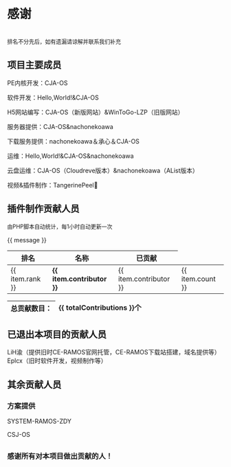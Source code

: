 # 感谢
<br>
<Badge type="tip" style="font-size: 0.9em;">排名不分先后，如有遗漏请谅解并联系我们补充</Badge>

## 项目主要成员

PE内核开发：CJA-OS

软件开发：Hello,World!&CJA-OS

H5网站编写：CJA-OS（新版网站）&WinToGo-LZP（旧版网站）

服务器提供：CJA-OS&nachonekoawa

下载服务提供：nachonekoawa＆承心＆CJA-OS

运维：Hello,World!&CJA-OS&nachonekoawa

云盘运维：CJA-OS（Cloudreve版本）&nachonekoawa（AList版本）

视频&插件制作：TangerinePeel🍊

## 插件制作贡献人员

<Badge type="tip" style="font-size: 0.9em;">由PHP脚本自动统计，每1小时自动更新一次</Badge>

<div>
    <p v-if="message === '获取中...'">{{ message }}</p>
    <table v-else tabindex="0">
      <thead>
        <tr>
          <th>排名</th>
          <th>名称</th>
          <th>已贡献</th>
        </tr>
      </thead>
      <tbody>
        <tr v-for="(item, index) in contributions" :key="index">
          <td>{{ item.rank }}</td>
          <td v-if="index < 3"><strong>{{ item.contributor }}</strong></td>
          <td v-else>{{ item.contributor }}</td>
          <td>{{ item.count }}</td>
        </tr>
      </tbody>
    </table>
</div>

<table tabindex="0"><thead><tr><th>总贡献数目：</th><td v-if="message !== '获取中...'"><strong>{{ totalContributions }}个</strong></td></tr></thead></table>

## 已退出本项目的贡献人员

LiH渝（提供旧时CE-RAMOS官网托管，CE-RAMOS下载站搭建，域名提供等）<br>
Eplcx（旧时软件开发，视频制作等）

## 其余贡献人员

### 方案提供
SYSTEM-RAMOS-ZDY

CSJ-OS

<h2 id="" tabindex="-1"></h2>

### 感谢所有对本项目做出贡献的人！

<script>
  import { ref, onMounted } from 'vue';
export default {
    setup() {
    const nameKeyCount = ref(0);

    onMounted(async () => {
      try {
        const response = await fetch('https://api.ce-ramos.cn/EdgelessPlugins/');
        if (!response.ok) {
          throw new Error('Network response was not ok');
        }
        const data = await response.json();
        console.log('Data received:', data);
        nameKeyCount.value = data.data.list.length; // 直接计算list数组的长度
      } catch (error) {
        console.error('Error fetching data:', error);
      }
    });

    return { nameKeyCount };
  },
  data() {
    return {
      message: '获取中...',
      contributions: []
    };
  },
  computed: {
    totalContributions() {
      return this.contributions.reduce((total, contribution) => {
        // 假设贡献数目是数字，如果不是，则需要转换
        return total + parseInt(contribution.count, 10);
      }, 0);
    }
  },
  methods: {
    fetchPluginsText() {
      fetch('https://api.ce-ramos.cn/PluginsList/')
        .then(response => {
          if (!response.ok) {
            throw new Error('Network response was not ok');
          }
          return response.text(); // 注意这里使用了.text()而不是.json()
        })
        .then(text => {
          // 检查文本是否为空
          if (!text.trim()) { // 使用trim()来移除可能的空白字符
            this.message = '获取失败';
          } else {
            this.message = text;
            this.parseContributions(text);
          }
        })
        .catch(error => {
          this.message = '获取失败';
          console.error('Error fetching plugins text:', error);
        });
    },
    parseContributions(text) {
      console.log('Parsing contributions:', text); // 添加日志以检查输入文本
      this.contributions = [];

      const lines = text.trim().split('<br>'); // 使用<br>来分割文本行
      lines.forEach(line => {
        // 移除行首尾的空白字符
        line = line.trim();
        // 跳过空行
        if (!line) return;

        const parts = line.split('|');
        if (parts.length === 3) {
          const rank = parts[0].trim();
          const contributor = parts[1].replace('贡献者:', '').trim();
          const count = parts[2].replace('已贡献', '').trim();
          this.contributions.push({ rank, contributor, count });
        }
      });
      console.log('Parsed contributions array:', this.contributions); // 添加日志以检查最终数组
    }
  },
  mounted() {
    this.fetchPluginsText();
  }
};


 
</script>